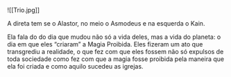 ![[Trio.jpg]]

 A direta tem se o Alastor, no meio o Asmodeus e na esquerda o Kain. 
 
 Ela fala do do dia que mudou não só a vida deles, mas a vida do planeta: o dia em que eles “criaram” a Magia Proibida. Eles fizeram um ato que transgrediu a realidade, o que fez com que eles fossem não só expulsos de toda sociedade como fez com que a magia fosse proibida pela maneira que ela foi criada e como aquilo sucedeu as igrejas.